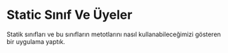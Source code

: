 # Static Sınıf Ve Üyeler # 
Statik sınıfları ve bu sınıfların metotlarını nasıl kullanabileceğimizi gösteren bir uygulama yaptık. 
